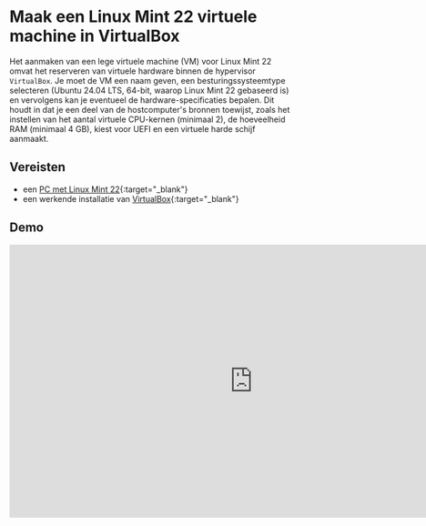 # Maak een Linux Mint 22 virtuele machine in VirtualBox

Het aanmaken van een lege virtuele machine (VM) voor Linux Mint 22 omvat het reserveren van virtuele hardware binnen de hypervisor `VirtualBox`. Je moet de VM een naam geven, een besturingssysteemtype selecteren (Ubuntu 24.04 LTS, 64-bit, waarop Linux Mint 22 gebaseerd is) en vervolgens kan je eventueel de hardware-specificaties bepalen. Dit houdt in dat je een deel van de hostcomputer's bronnen toewijst, zoals het instellen van het aantal virtuele CPU-kernen (minimaal 2), de hoeveelheid RAM (minimaal 4 GB), kiest voor UEFI en een virtuele harde schijf aanmaakt.

## Vereisten
- een [PC met Linux Mint 22](../../tutorials/setup-windows11-linuxmint22-dual-boot-uefi/index.md ){:target="_blank"}
- een werkende installatie van [VirtualBox](../../howtos/setup-virtualbox7-linuxmint22-oracledeb/index.md){:target="_blank"}

## Demo
<iframe width="854" height="480" src="https://www.youtube.com/embed/MTar-P0NHUc?autoplay=0&loop=0&mute=0" title="YouTube video player" frameborder="0" allow="accelerometer; autoplay; clipboard-write; encrypted-media; gyroscope; picture-in-picture; web-share" referrerpolicy="strict-origin-when-cross-origin" allowfullscreen></iframe>
